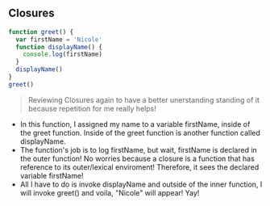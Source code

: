 ## Closures

```js
function greet() {
  var firstName = 'Nicole'
  function displayName() {
    console.log(firstName)
  }
  displayName()
}
greet()
```

> Reviewing Closures again to have a better unerstanding standing of it because repetition for me really helps!
- In this function, I assigned my name to a variable firstName, inside of the greet function. Inside of the greet function is another function called displayName. 
- The function's job is to log firstName, but wait, firstName is declared in the outer function! No worries because a closure is a function that has reference to its outer/lexical enviroment! Therefore, it sees the declared variable firstName! 
- All I have to do is invoke displayName and outside of the inner function, I will invoke greet() and voila, "Nicole" will appear! Yay! 
